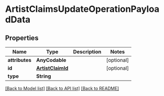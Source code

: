 # ArtistClaimsUpdateOperationPayloadData

## Properties
Name | Type | Description | Notes
------------ | ------------- | ------------- | -------------
**attributes** | **AnyCodable** |  | [optional] 
**id** | [**ArtistClaimId**](ArtistClaimId.md) |  | [optional] 
**type** | **String** |  | 

[[Back to Model list]](../README.md#documentation-for-models) [[Back to API list]](../README.md#documentation-for-api-endpoints) [[Back to README]](../README.md)



